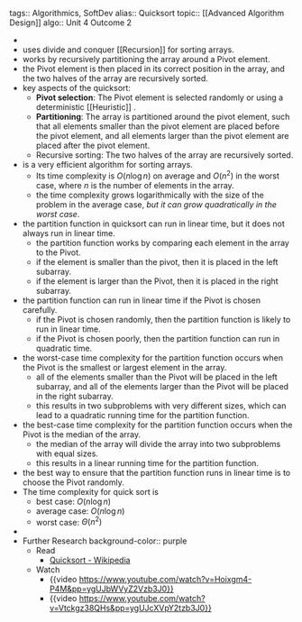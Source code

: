 tags:: Algorithmics, SoftDev
alias:: Quicksort
topic:: [[Advanced Algorithm Design]]
algo:: Unit 4 Outcome 2

-
- uses divide and conquer [[Recursion]] for sorting arrays.
- works by recursively partitioning the array around a Pivot element.
- the Pivot element is then placed in its correct position in the array, and the two halves of the array are recursively sorted.
- key aspects of the quicksort:
	- **Pivot selection**: The Pivot element is selected randomly or using a deterministic [[Heuristic]] .
	- **Partitioning**: The array is partitioned around the pivot element, such that all elements smaller than the pivot element are placed before the pivot element, and all elements larger than the pivot element are placed after the pivot element.
	- Recursive sorting: The two halves of the array are recursively sorted.
- is a very efficient algorithm for sorting arrays.
	- Its time complexity is $O(n \log n)$ on average and $O(n^2)$ in the worst case, where $n$ is the number of elements in the array.
	- the time complexity grows logarithmically with the size of the problem in the average case, *but it can grow quadratically in the worst case*.
- the partition function in quicksort can run in linear time, but it does not always run in linear time.
	- the partition function works by comparing each element in the array to the Pivot.
	- if the element is smaller than the pivot, then it is placed in the left subarray.
	- if the element is larger than the Pivot, then it is placed in the right subarray.
- the partition function can run in linear time if the Pivot is chosen carefully.
	- if the Pivot is chosen randomly, then the partition function is likely to run in linear time.
	- if the Pivot is chosen poorly, then the partition function can run in quadratic time.
- the worst-case time complexity for the partition function occurs when the Pivot is the smallest or largest element in the array.
	- all of the elements smaller than the Pivot will be placed in the left subarray, and all of the elements larger than the Pivot will be placed in the right subarray.
	- this results in two subproblems with very different sizes, which can lead to a quadratic running time for the partition function.
- the best-case time complexity for the partition function occurs when the Pivot is the median of the array.
	- the median of the array will divide the array into two subproblems with equal sizes.
	- this results in a linear running time for the partition function.
- the best way to ensure that the partition function runs in linear time is to choose the Pivot randomly.
- The time complexity for quick sort is
	- best case:  $O(n \log n)$
	- average case: $O(n \log n)$
	- worst case: $\Theta(n^2)$
-
- Further Research
  background-color:: purple
	- Read
		- [Quicksort - Wikipedia](https://en.wikipedia.org/wiki/Quicksort)
	- Watch
		- {{video https://www.youtube.com/watch?v=Hoixgm4-P4M&pp=ygUJbWVyZ2Vzb3J0}}
		- {{video https://www.youtube.com/watch?v=Vtckgz38QHs&pp=ygUJcXVpY2tzb3J0}}